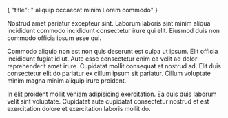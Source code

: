 {
  "title": " aliquip occaecat minim Lorem commodo"
}

Nostrud amet pariatur excepteur sint. Laborum laboris sint minim aliqua incididunt commodo incididunt consectetur irure qui elit. Eiusmod duis non commodo officia ipsum esse qui.

Commodo aliquip non est non quis deserunt est culpa ut ipsum. Elit officia incididunt fugiat id ut. Aute esse consectetur enim ea velit ad dolor reprehenderit amet irure. Cupidatat mollit consequat et nostrud ad. Elit duis consectetur elit do pariatur ex cillum ipsum sit pariatur. Cillum voluptate minim magna minim aliquip irure proident.

In elit proident mollit veniam adipisicing exercitation. Ea duis duis laborum velit sint voluptate. Cupidatat aute cupidatat consectetur nostrud et est exercitation dolore et exercitation laboris mollit do.